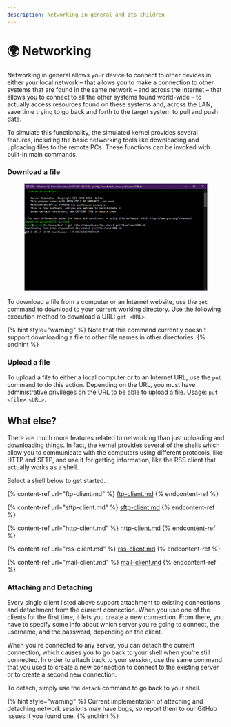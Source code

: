```yaml
---
description: Networking in general and its children
---
```


# 🌍 Networking

Networking in general allows your device to connect to other devices in either your local network – that allows you to make a connection to other systems that are found in the same network – and across the Internet – that allows you to connect to all the other systems found world-wide – to actually access resources found on these systems and, across the LAN, save time trying to go back and forth to the target system to pull and push data.

To simulate this functionality, the simulated kernel provides several features, including the basic networking tools like downloading and uploading files to the remote PCs. These functions can be invoked with built-in main commands.

### Download a file

<figure><img src="../../../.gitbook/assets/image (45).png" alt=""><figcaption></figcaption></figure>

To download a file from a computer or an Internet website, use the `get` command to download to your current working directory. Use the following execution method to download a URL: `get <URL>`

{% hint style="warning" %}
Note that this command currently doesn't support downloading a file to other file names in other directories.
{% endhint %}

### Upload a file

To upload a file to either a local computer or to an Internet URL, use the `put` command to do this action. Depending on the URL, you must have administrative privileges on the URL to be able to upload a file. Usage: `put <file> <URL>`.

## What else?

There are much more features related to networking than just uploading and downloading things. In fact, the kernel provides several of the shells which allow you to communicate with the computers using different protocols, like HTTP and SFTP, and use it for getting information, like the RSS client that actually works as a shell.

Select a shell below to get started.

{% content-ref url="ftp-client.md" %}
[ftp-client.md](ftp-client.md)
{% endcontent-ref %}

{% content-ref url="sftp-client.md" %}
[sftp-client.md](sftp-client.md)
{% endcontent-ref %}

{% content-ref url="http-client.md" %}
[http-client.md](http-client.md)
{% endcontent-ref %}

{% content-ref url="rss-client.md" %}
[rss-client.md](rss-client.md)
{% endcontent-ref %}

{% content-ref url="mail-client.md" %}
[mail-client.md](mail-client.md)
{% endcontent-ref %}

### Attaching and Detaching

Every single client listed above support attachment to existing connections and detachment from the current connection. When you use one of the clients for the first time, it lets you create a new connection. From there, you have to specify some info about which server you're going to connect, the username, and the password, depending on the client.

When you're connected to any server, you can detach the current connection, which causes you to go back to your shell when you're still connected. In order to attach back to your session, use the same command that you used to create a new connection to connect to the existing server or to create a second new connection.

To detach, simply use the `detach` command to go back to your shell.

{% hint style="warning" %}
Current implementation of attaching and detaching network sessions may have bugs, so report them to our GitHub issues if you found one.
{% endhint %}
